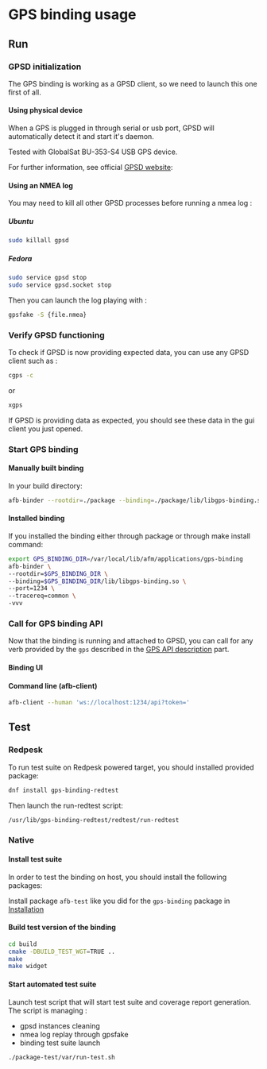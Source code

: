 # GPS binding usage

## Run

### GPSD initialization

The GPS binding is working as a GPSD client, so we need to launch this one first of all.

#### Using physical device

When a GPS is plugged in through serial or usb port, GPSD will automatically detect it and start it's daemon.

Tested with GlobalSat BU-353-S4 USB GPS device.

For further information, see official [GPSD website](https://gpsd.gitlab.io/gpsd/index.html):

#### Using an NMEA log

You may need to kill all other GPSD processes before running a nmea log :

##### Ubuntu

```bash
sudo killall gpsd
```

##### Fedora

```bash
sudo service gpsd stop
sudo service gpsd.socket stop
```

Then you can launch the log playing with :

```bash
gpsfake -S {file.nmea}
```

### Verify GPSD functioning

To check if GPSD is now providing expected data, you can use any GPSD client such as :

```bash
cgps -c
```

or

```bash
xgps
```

If GPSD is providing data as expected, you should see these data in the gui client you just opened.

### Start GPS binding

#### Manually built binding

In your build directory:

```bash
afb-binder --rootdir=./package --binding=./package/lib/libgps-binding.so --port=1234 --tracereq=common -vvv
```

#### Installed binding

If you installed the binding either through package or through make install command:

```bash
export GPS_BINDING_DIR=/var/local/lib/afm/applications/gps-binding
afb-binder \
--rootdir=$GPS_BINDING_DIR \
--binding=$GPS_BINDING_DIR/lib/libgps-binding.so \
--port=1234 \
--tracereq=common \
-vvv
```

### Call for GPS binding API

Now that the binding is running and attached to GPSD, you can call for any verb provided by the `gps` described in the [GPS API description](./4_api_description.html) part.

#### Binding UI

<!--TODO-->

#### Command line (afb-client)

```bash
afb-client --human 'ws://localhost:1234/api?token='
```

## Test

### Redpesk

To run test suite on Redpesk powered target, you should installed provided package:

```bash
dnf install gps-binding-redtest
```

Then launch the run-redtest script:

```bash
/usr/lib/gps-binding-redtest/redtest/run-redtest
```

### Native

#### Install test suite

In order to test the binding on host, you should install the following packages:

Install package `afb-test` like you did for the `gps-binding` package in [Installation](./2_installation.html)

#### Build test version of the binding

```bash
cd build
cmake -DBUILD_TEST_WGT=TRUE ..
make
make widget
```

#### Start automated test suite

Launch test script that will start test suite and coverage report generation.
The script is managing :

- gpsd instances cleaning
- nmea log replay through gpsfake
- binding test suite launch

```bash
./package-test/var/run-test.sh
```
